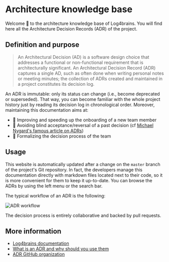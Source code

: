 <!-- This file is the homepage of your Log4brains knowledge base. You are free to edit it as you want -->

# Architecture knowledge base

Welcome 👋 to the architecture knowledge base of Log4brains.
You will find here all the Architecture Decision Records (ADR) of the project.

## Definition and purpose

> An Architectural Decision (AD) is a software design choice that addresses a functional or non-functional requirement that is architecturally significant.
> An Architectural Decision Record (ADR) captures a single AD, such as often done when writing personal notes or meeting minutes; the collection of ADRs created and maintained in a project constitutes its decision log.

An ADR is immutable: only its status can change (i.e., become deprecated or superseded). That way, you can become familiar with the whole project history just by reading its decision log in chronological order.
Moreover, maintaining this documentation aims at:

- 🚀 Improving and speeding up the onboarding of a new team member
- 🔭 Avoiding blind acceptance/reversal of a past decision (cf [Michael Nygard's famous article on ADRs](https://cognitect.com/blog/2011/11/15/documenting-architecture-decisions.html))
- 🤝 Formalizing the decision process of the team

## Usage

This website is automatically updated after a change on the `master` branch of the project's Git repository.
In fact, the developers manage this documentation directly with markdown files located next to their code, so it is more convenient for them to keep it up-to-date.
You can browse the ADRs by using the left menu or the search bar.

The typical workflow of an ADR is the following:

![ADR workflow](/l4b-static/adr-workflow.png)

The decision process is entirely collaborative and backed by pull requests.

## More information

- [Log4brains documentation](https://github.com/thomvaill/log4brains/tree/master#readme)
- [What is an ADR and why should you use them](https://github.com/thomvaill/log4brains/tree/master#-what-is-an-adr-and-why-should-you-use-them)
- [ADR GitHub organization](https://adr.github.io/)